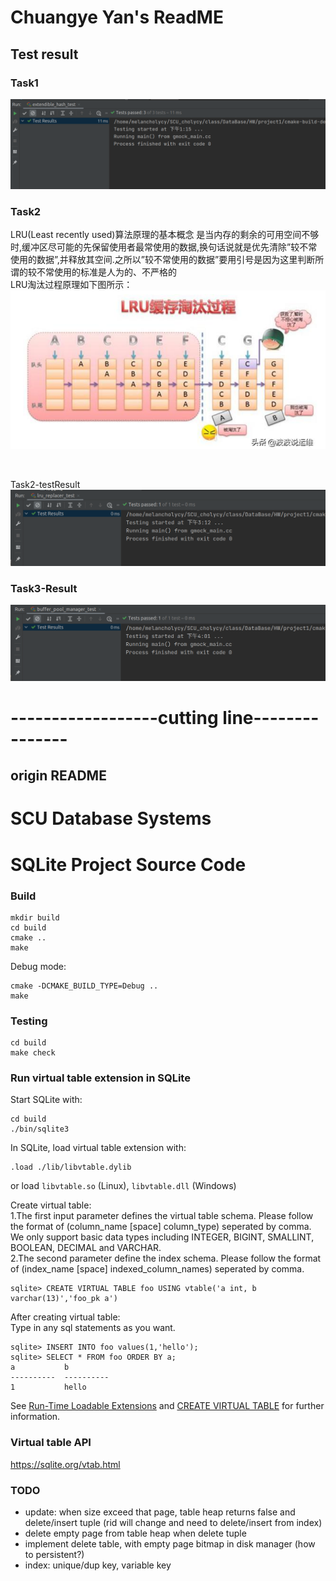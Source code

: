 # Chuangye Yan's ReadME
## Test result
### Task1
![img](./readmeSrc/Task1.png)

### Task2
LRU(Least recently used)算法原理的基本概念
是当内存的剩余的可用空间不够时,缓冲区尽可能的先保留使用者最常使用的数据,换句话说就是优先清除”较不常使用的数据”,并释放其空间.之所以”较不常使用的数据”要用引号是因为这里判断所谓的较不常使用的标准是人为的、不严格的   
LRU淘汰过程原理如下图所示：
![img](./readmeSrc/Task2-LRU-theory.png)

<br>

Task2-testResult
![img](./readmeSrc/Task2-result.png)

### Task3-Result
![img](./readmeSrc/Task3-result.png)








# ------------------cutting line---------------
## origin README
# SCU Database Systems
# SQLite Project Source Code

### Build
```
mkdir build
cd build
cmake ..
make
```
Debug mode:

```
cmake -DCMAKE_BUILD_TYPE=Debug ..
make
```

### Testing
```
cd build
make check
```

### Run virtual table extension in SQLite
Start SQLite with:
```
cd build
./bin/sqlite3
```

In SQLite, load virtual table extension with:

```
.load ./lib/libvtable.dylib
```
or load `libvtable.so` (Linux), `libvtable.dll` (Windows)

Create virtual table:  
1.The first input parameter defines the virtual table schema. Please follow the format of (column_name [space] column_type) seperated by comma. We only support basic data types including INTEGER, BIGINT, SMALLINT, BOOLEAN, DECIMAL and VARCHAR.  
2.The second parameter define the index schema. Please follow the format of (index_name [space] indexed_column_names) seperated by comma.
```
sqlite> CREATE VIRTUAL TABLE foo USING vtable('a int, b varchar(13)','foo_pk a')
```

After creating virtual table:  
Type in any sql statements as you want.
```
sqlite> INSERT INTO foo values(1,'hello');
sqlite> SELECT * FROM foo ORDER BY a;
a           b         
----------  ----------
1           hello   
```
See [Run-Time Loadable Extensions](https://sqlite.org/loadext.html) and [CREATE VIRTUAL TABLE](https://sqlite.org/lang_createvtab.html) for further information.

### Virtual table API
https://sqlite.org/vtab.html

### TODO
* update: when size exceed that page, table heap returns false and delete/insert tuple (rid will change and need to delete/insert from index)
* delete empty page from table heap when delete tuple
* implement delete table, with empty page bitmap in disk manager (how to persistent?)
* index: unique/dup key, variable key
